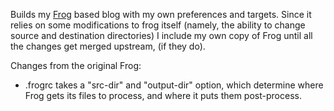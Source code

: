 Builds my [Frog][1] based blog with my own preferences and targets. Since it
relies on some modifications to frog itself (namely, the ability to change
source and destination directories) I include my own copy of Frog until all the
changes get merged upstream, (if they do).

Changes from the original Frog:

* .frogrc takes a "src-dir" and "output-dir" option, which determine where Frog
  gets its files to process, and where it puts them post-process.

   [1]: https://github.com/greghendershott/frog
